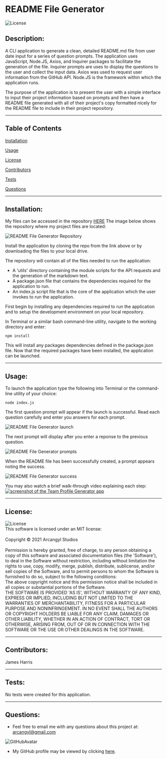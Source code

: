 
# README File Generator<br>

![License](https://img.shields.io/badge/License-MIT-green.svg)<br>

## Description:<br>

A CLI application to generate a clean, detailed README.md file from user date input for a series of question prompts. The application uses JavaScript, Node.JS, Axios, and Inquirer packages to facilitate the generation of the file. Inquirer prompts are uses to display the questions to the user and collect the input data. Axios was used to request user information from the GitHub API. Node.JS is the framework within which the application runs.<br>

The purpose of the application is to present the user with a simple interface to input their project information based on prompts and then have a README file generated with all of their project's copy formatted nicely for the README file to include in their project repository.<br>

---


## Table of Contents<br>

[Installation](#installation)<br>

[Usage](#usage)<br>

[License](#license)<br>

[Contributors](#contributors)<br>

[Tests](#tests)<br>

[Questions](#Questions)<br>

---

## Installation:<br>

My files can be accessed in the repository [HERE](https://github.com/arcangyl1963/README-File-Generator)
The image below shows the repository where my project files are located:

![README File Generator Repository](./assets/images/readme_file_generator_repo.png)

Install the application by cloning the repo from the link above or by downloading the files to your local drive.

The repository will contain all of the files needed to run the application:

* A 'utils' directory containing the module scripts for the API requests and the generation of the markdown text.
* A package.json file that contains the dependencies required for the application to run.
* An index.js script file that is the core of the application which the user invokes to run the application.

First begin by installing any dependencies required to run the application and to setup the development environment on your local repository.<br>

In Terminal or a similar bash command-line utility, navigate to the working directory and enter:<br>

~~~
npm install
~~~

This will install any packages dependencies defined in the package.json file.
Now that the required packages have been installed, the application can be launched.

---

## Usage:<br>
To launch the application type the following into Terminal or the command-line utility of your choice:

~~~
node index.js
~~~

The first question prompt will appear if the launch is successful. Read each question carefully and enter you answers for each prompt.

![README File Generator launch](./assets/images/README_Generator_prompt1.png)

The next prompt will display after you enter a reponse to the previous question.

![README File Generator prompts](./assets/images/README_Generator_prompt1.png)

When the README file has been successfully created, a prompt appears noting the success.

![README File Generator success](./assets/images/README_Generator_prompt3.png)

You may also watch a brief walk-through video explaining each step: [![screenshot of the Team Profile Generator app](http://img.youtube.com/vi/ytfgdHSTA4Y/0.jpg)](https://youtu.be/ytfgdHSTA4Y "Team Profile Generator")

---

## License:<br>

![License](https://img.shields.io/badge/License-MIT-green.svg)<br>This software is licensed under an MIT license:<br><br>Copyright © 2021 Arcangyl Studios<br><br>Permission is hereby granted, free of charge, to any person obtaining a copy of this software and associated documentation files (the 'Software'), to deal in the Software without restriction, including without limitation the rights to use, copy, modify, merge, publish, distribute, sublicense, and/or sell copies of the Software, and to permit persons to whom the Software is furnished to do so, subject to the following conditions:<br>The above copyright notice and this permission notice shall be included in all copies or substantial portions of the Software.<br>THE SOFTWARE IS PROVIDED 'AS IS', WITHOUT WARRANTY OF ANY KIND, EXPRESS OR IMPLIED, INCLUDING BUT NOT LIMITED TO THE WARRANTIES OF MERCHANTABILITY, FITNESS FOR A PARTICULAR PURPOSE AND NONINFRINGEMENT. IN NO EVENT SHALL THE AUTHORS OR COPYRIGHT HOLDERS BE LIABLE FOR ANY CLAIM, DAMAGES OR OTHER LIABILITY, WHETHER IN AN ACTION OF CONTRACT, TORT OR OTHERWISE, ARISING FROM, OUT OF OR IN CONNECTION WITH THE SOFTWARE OR THE USE OR OTHER DEALINGS IN THE SOFTWARE.<br>

---

## Contributors:<br>

James Harris<br>

---

## Tests:<br>

No tests were created for this application.<br>

---

## Questions:<br>


- Feel free to email me with any questions about this project at: arcangyl@gmail.com<br>

![GitHubAvatar](https://avatars.githubusercontent.com/u/77169680?v=4)<br>

- My GitHub profile may be viewed by clicking [here](https://github.com/arcangyl1963).